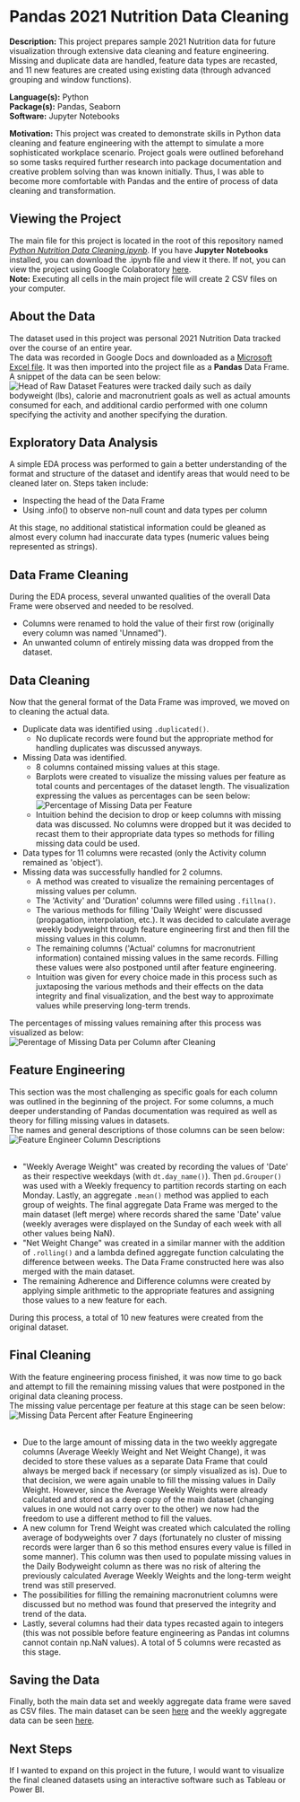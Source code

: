 Pandas 2021 Nutrition Data Cleaning
===================================

**Description:** This project prepares sample 2021 Nutrition data for future visualization through extensive data cleaning and feature engineering. Missing and duplicate data are handled, feature data types are recasted, and 11 new features are created using existing data (through advanced grouping and window functions).

**Language(s):** Python  
**Package(s):** Pandas, Seaborn  
**Software:** Jupyter Notebooks  

**Motivation:** This project was created to demonstrate skills in Python data cleaning and feature engineering with the attempt to simulate a more sophisticated workplace scenario. Project goals were outlined beforehand so some tasks required further research into package documentation and creative problem solving than was known initially. Thus, I was able to become more comfortable with Pandas and the entire of process of data cleaning and transformation.


Viewing the Project
--------------------
The main file for this project is located in the root of this repository named _[Python Nutrition Data Cleaning.ipynb](Python%20Nutrition%20Data%20Cleaning.ipynb)_. If you have **Jupyter Notebooks** installed, you can download the .ipynb file and view it there. If not, you can view the project using Google Colaboratory [here](https://colab.research.google.com/github/AvinashBisram/Data-Cleaning/blob/master/Pandas%202021%20Nutrition%20Data%20Cleaning/Python%20Nutrition%20Data%20Cleaning.ipynb).  
**Note:** Executing all cells in the main project file will create 2 CSV files on your computer.

About the Data
---------------
The dataset used in this project was personal 2021 Nutrition Data tracked over the course of an entire year.  
The data was recorded in Google Docs and downloaded as a [Microsoft Excel file](./2021%20Nutrition%20Data%20(RAW).xlsx). It was then imported into the project file as a **Pandas** Data Frame.
<br>
A snippet of the data can be seen below:  
![Head of Raw Dataset](./readMe%20images/2021_Nutrition_Raw_Data_Snapshot.png)
Features were tracked daily such as daily bodyweight (lbs), calorie and macronutrient goals as well as actual amounts consumed for each, and additional cardio performed with one column specifying the activity and another specifying the duration.


Exploratory Data Analysis
--------------------------
A simple EDA process was performed to gain a better understanding of the format and structure of the dataset and identify areas that would need to be cleaned later on. Steps taken include:
* Inspecting the head of the Data Frame
* Using .info() to observe non-null count and data types per column  

At this stage, no additional statistical information could be gleaned as almost every column had inaccurate data types (numeric values being represented as strings).


Data Frame Cleaning
--------------------
During the EDA process, several unwanted qualities of the overall Data Frame were observed and needed to be resolved.
* Columns were renamed to hold the value of their first row (originally every column was named 'Unnamed").
* An unwanted column of entirely missing data was dropped from the dataset.


Data Cleaning
--------------
Now that the general format of the Data Frame was improved, we moved on to cleaning the actual data.
* Duplicate data was identified using ```.duplicated()```.
    * No duplicate records were found but the appropriate method for handling duplicates was discussed anyways.
* Missing Data was identified.
    * 8 columns contained missing values at this stage.
    * Barplots were created to visualize the missing values per feature as total counts and percentages of the dataset length. The visualization expressing the values as percentages can be seen below:  ![Percentage of Missing Data per Feature](./readMe%20images/missing_data_percent_viz.png)  
    * Intuition behind the decision to drop or keep columns with missing data was discussed. No columns were dropped but it was decided to recast them to their appropriate data types so methods for filling missing data could be used.
* Data types for 11 columns were recasted (only the Activity column remained as 'object').
* Missing data was successfully handled for 2 columns.
    * A method was created to visualize the remaining percentages of missing values per column.
    * The 'Activity' and 'Duration' columns were filled using ```.fillna()```.
    * The various methods for filling 'Daily Weight' were discussed (propagation, interpolation, etc.). It was decided to calculate average weekly bodyweight through feature engineering first and then fill the missing values in this column.
    * The remaining columns ('Actual' columns for macronutrient information) contained missing values in the same records. Filling these values were also postponed until after feature engineering.
    * Intuition was given for every choice made in this process such as juxtaposing the various methods and their effects on the data integrity and final visualization, and the best way to approximate values while preserving long-term trends.

The percentages of missing values remaining after this process was visualized as below:  
![Perentage of Missing Data per Column after Cleaning](./readMe%20images/missing_data_percent_viz_2.png)


Feature Engineering
--------------------
This section was the most challenging as specific goals for each column was outlined in the beginning of the project. For some columns, a much deeper understanding of Pandas documentation was required as well as theory for filling missing values in datasets.  
The names and general descriptions of those columns can be seen below:  
![Feature Engineer Column Descriptions](./readMe%20images/FE_column_descriptions.png)  
<br>
* "Weekly Average Weight" was created by recording the values of 'Date' as their respective weekdays (with ```dt.day_name()```). Then ```pd.Grouper()``` was used with a Weekly frequency to partition records starting on each Monday. Lastly, an aggregate ```.mean()``` method was applied to each group of weights. The final aggregate Data Frame was merged to the main dataset (left merge) where records shared the same 'Date' value (weekly averages were displayed on the Sunday of each week with all other values being NaN).
* "Net Weight Change" was created in a similar manner with the addition of ```.rolling()``` and a lambda defined aggregate function calculating the difference between weeks. The Data Frame constructed here was also merged with the main dataset. 
* The remaining Adherence and Difference columns were created by applying simple arithmetic to the appropriate features and assigning those values to a new feature for each.

During this process, a total of 10 new features were created from the original dataset.

Final Cleaning
---------------
With the feature engineering process finished, it was now time to go back and attempt to fill the remaining missing values that were postponed in the original data cleaning process.  
The missing value percentage per feature at this stage can be seen below:  
![Missing Data Percent after Feature Engineering](./readMe%20images/missing_data_percent_viz_3.png)  
<br>
* Due to the large amount of missing data in the two weekly aggregate columns (Average Weekly Weight and Net Weight Change), it was decided to store these values as a separate Data Frame that could always be merged back if necessary (or simply visualized as is). Due to that decision, we were again unable to fill the missing values in Daily Weight. However, since the Average Weekly Weights were already calculated and stored as a deep copy of the main dataset (changing values in one would not carry over to the other) we now had the freedom to use a different method to fill the values. 
* A new column for Trend Weight was created which calculated the rolling average of bodyweights over 7 days (fortunately no cluster of missing records were larger than 6 so this method ensures every value is filled in some manner). This column was then used to populate missing values in the Daily Bodyweight column as there was no risk of altering the previously calculated Average Weekly Weights and the long-term weight trend was still preserved.
* The possibilities for filling the remaining macronutrient columns were discussed but no method was found that preserved the integrity and trend of the data. 
* Lastly, several columns had their data types recasted again to integers (this was not possible before feature engineering as Pandas int columns cannot contain np.NaN values). A total of 5 columns were recasted as this stage.


Saving the Data
----------------
Finally, both the main data set and weekly aggregate data frame were saved as CSV files. The main dataset can be seen [here](./2021_Nutrition_Data_CLEAN_Pandas.csv) and the weekly aggregate data can be seen [here](./2021_Nutrition_Data_WeeklyAgg.csv).


Next Steps
-----------
If I wanted to expand on this project in the future, I would want to visualize the final cleaned datasets using an interactive software such as Tableau or Power BI.


